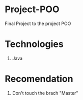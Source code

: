 # Project-POO
Final Project to the project POO

# Technologies
1. Java

# Recomendation
1. Don't touch the brach "Master"
